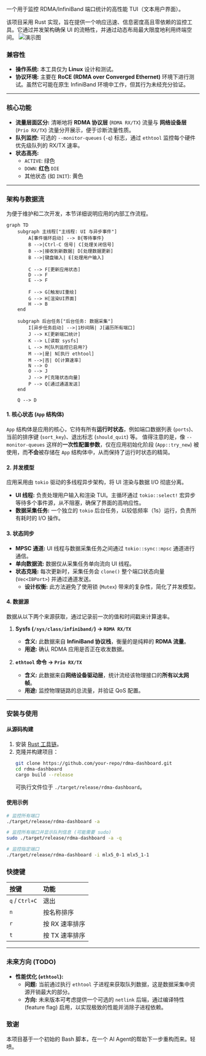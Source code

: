 一个用于监控 RDMA/InfiniBand 端口统计的高性能 TUI（文本用户界面）。

该项目采用 Rust 实现，旨在提供一个响应迅速、信息密度高且零依赖的监控工具。它通过并发架构确保 UI 的流畅性，并通过动态布局最大限度地利用终端空间。
![演示图](https://sansme.oss-cn-beijing.aliyuncs.com/markdown/20250903010528630.png)

### 兼容性
*   **操作系统:** 本工具仅为 **Linux** 设计和测试。
*   **协议环境:** 主要在 **RoCE (RDMA over Converged Ethernet)** 环境下进行测试。虽然它可能在原生 InfiniBand 环境中工作，但其行为未经充分验证。

---

### 核心功能

*   **流量层面区分:** 清晰地将 **RDMA 协议层** (`RDMA RX/TX`) 流量与 **网络设备层** (`Prio RX/TX`) 流量分开展示，便于诊断流量性质。
*   **队列监控:** 可选的 `--monitor-queues` (`-q`) 标志，通过 `ethtool` 监控每个硬件优先级队列的 RX/TX 速率。
*   **状态高亮:**
    *   `ACTIVE`: 绿色
    *   `DOWN`: **红色** `DIE`
    *   其他状态 (如 `INIT`): 黄色

---

### 架构与数据流

为便于维护和二次开发，本节详细说明应用的内部工作流程。

```mermaid
graph TD
    subgraph 主线程["主线程: UI 与异步事件"]
        A[事件循环启动] --> B{等待事件}
        B -->|Ctrl-C 信号| C[处理关闭信号]
        B -->|接收到新数据| D[处理数据更新]
        B -->|键盘输入| E[处理用户输入]

        C --> F[更新应用状态]
        D --> F
        E --> F

        F --> G[触发UI重绘]
        G --> H[渲染UI界面]
        H --> B
    end

    subgraph 后台任务["后台任务: 数据采集"]
        I[异步任务启动] -->|1秒间隔| J[遍历所有端口]
        J --> K[更新端口统计]
        K --> L[读取 sysfs]
        L --> M{队列监控已启用?}
        M -->|是| N[执行 ethtool]
        M -->|否| O[计算速率]
        N --> O
        O --> J
        J --> P[克隆状态向量]
        P --> Q[通过通道发送]
    end

    Q --> D
```

#### 1. 核心状态 (`App` 结构体)

`App` 结构体是应用的核心，它持有所有**运行时状态**，例如端口数据列表 (`ports`)、当前的排序键 (`sort_key`)、退出标志 (`should_quit`) 等。
值得注意的是，像 `--monitor-queues` 这样的**一次性配置参数**，仅在应用初始化阶段 (`App::try_new`) 被使用，而**不会**被存储在 `App` 结构体中，从而保持了运行时状态的精简。

#### 2. 并发模型

应用采用由 `tokio` 驱动的多线程异步架构，将 UI 渲染与数据 I/O 彻底分离。

*   **UI 线程:** 负责处理用户输入和渲染 TUI。主循环通过 `tokio::select!` 宏异步等待多个事件源，从不阻塞，确保了界面的高响应性。
*   **数据采集任务:** 一个独立的 `tokio` 后台任务，以较低频率（1s）运行，负责所有耗时的 I/O 操作。

#### 3. 状态同步

*   **MPSC 通道:** UI 线程与数据采集任务之间通过 `tokio::sync::mpsc` 通道进行通信。
*   **单向数据流:** 数据仅从采集任务单向流向 UI 线程。
*   **状态克隆:** 每次更新时，采集任务会 `clone()` 整个端口状态向量 (`Vec<IBPort>`) 并通过通道发送。
    *   **设计权衡:** 此方法避免了使用锁 (`Mutex`) 带来的复杂性，简化了并发模型。

#### 4. 数据源

数据从以下两个来源获取，通过记录前一次的值和时间戳来计算速率。

1.  **Sysfs (`/sys/class/infiniband/`) -> `RDMA RX/TX`**
    *   **含义:** 此数据来自 **InfiniBand 协议栈**，衡量的是纯粹的 **RDMA 流量**。
    *   **用途:** 确认 RDMA 应用是否正在收发数据。

2.  **`ethtool` 命令 -> `Prio RX/TX`**
    *   **含义:** 此数据来自**网络设备驱动层**，统计流经该物理接口的**所有以太网帧**。
    *   **用途:** 监控物理链路的总流量，并验证 QoS 配置。

---

### 安装与使用

#### 从源码构建

1.  安装 [Rust 工具链](https://rust-lang.org/)。
2.  克隆并构建项目：
    ```bash
    git clone https://github.com/your-repo/rdma-dashboard.git
    cd rdma-dashboard
    cargo build --release
    ```
    可执行文件位于 `./target/release/rdma-dashboard`。

#### 使用示例

```bash
# 监控所有端口
./target/release/rdma-dashboard -a

# 监控所有端口并显示队列信息 (可能需要 sudo)
sudo ./target/release/rdma-dashboard -a -q

# 监控指定端口
./target/release/rdma-dashboard -i mlx5_0-1 mlx5_1-1
```

### 快捷键

| 按键 | 功能 |
|:---  |:---  |
| `q` / `Ctrl+C` | 退出 |
| `n`  | 按名称排序 |
| `r`  | 按 RX 速率排序 |
| `t`  | 按 TX 速率排序 |

---

### 未来方向 (TODO)

*   **性能优化 (`ethtool`):**
    *   **问题:** 当前通过执行 `ethtool` 子进程来获取队列数据，这是数据采集中资源开销最大的部分。
    *   **方向:** 未来版本可考虑提供一个可选的 `netlink` 后端，通过编译特性 (feature flag) 启用，以实现极致的性能并消除子进程依赖。

### 致谢

本项目基于一个初始的 Bash 脚本，在一个 AI Agent的帮助下一步重构而来。轻喷。
